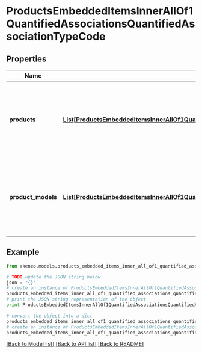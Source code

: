 # ProductsEmbeddedItemsInnerAllOf1QuantifiedAssociationsQuantifiedAssociationTypeCode


## Properties
Name | Type | Description | Notes
------------ | ------------- | ------------- | -------------
**products** | [**List[ProductsEmbeddedItemsInnerAllOf1QuantifiedAssociationsQuantifiedAssociationTypeCodeProductsInner]**](ProductsEmbeddedItemsInnerAllOf1QuantifiedAssociationsQuantifiedAssociationTypeCodeProductsInner.md) | Array of objects containing product identifiers and quantities with which the product is in relation | [optional] 
**product_models** | [**List[ProductsEmbeddedItemsInnerAllOf1QuantifiedAssociationsQuantifiedAssociationTypeCodeProductModelsInner]**](ProductsEmbeddedItemsInnerAllOf1QuantifiedAssociationsQuantifiedAssociationTypeCodeProductModelsInner.md) | Array of objects containing product model codes and quantities with which the product is in relation | [optional] 

## Example

```python
from akeneo.models.products_embedded_items_inner_all_of1_quantified_associations_quantified_association_type_code import ProductsEmbeddedItemsInnerAllOf1QuantifiedAssociationsQuantifiedAssociationTypeCode

# TODO update the JSON string below
json = "{}"
# create an instance of ProductsEmbeddedItemsInnerAllOf1QuantifiedAssociationsQuantifiedAssociationTypeCode from a JSON string
products_embedded_items_inner_all_of1_quantified_associations_quantified_association_type_code_instance = ProductsEmbeddedItemsInnerAllOf1QuantifiedAssociationsQuantifiedAssociationTypeCode.from_json(json)
# print the JSON string representation of the object
print ProductsEmbeddedItemsInnerAllOf1QuantifiedAssociationsQuantifiedAssociationTypeCode.to_json()

# convert the object into a dict
products_embedded_items_inner_all_of1_quantified_associations_quantified_association_type_code_dict = products_embedded_items_inner_all_of1_quantified_associations_quantified_association_type_code_instance.to_dict()
# create an instance of ProductsEmbeddedItemsInnerAllOf1QuantifiedAssociationsQuantifiedAssociationTypeCode from a dict
products_embedded_items_inner_all_of1_quantified_associations_quantified_association_type_code_form_dict = products_embedded_items_inner_all_of1_quantified_associations_quantified_association_type_code.from_dict(products_embedded_items_inner_all_of1_quantified_associations_quantified_association_type_code_dict)
```
[[Back to Model list]](../README.md#documentation-for-models) [[Back to API list]](../README.md#documentation-for-api-endpoints) [[Back to README]](../README.md)


